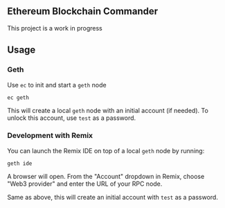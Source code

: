 Ethereum Blockchain Commander
---

This project is a work in progress

## Usage 
### Geth
Use `ec` to init and start a `geth` node

```
ec geth
```

This will create a local `geth` node with an initial account (if needed). To unlock this account, use `test` as a password.

### Development with Remix
You can launch the Remix IDE on top of a local `geth` node by running:

```
geth ide
```

A browser will open. From the "Account" dropdown in Remix, choose "Web3 provider" and enter the URL of your RPC node.

Same as above, this will create an initial account with `test` as a password.
